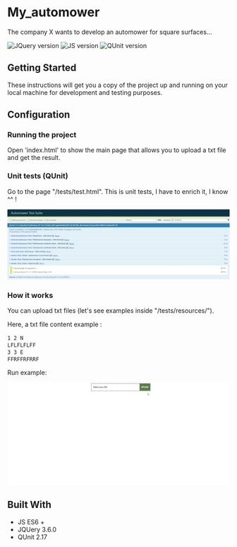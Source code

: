 # My_automower
 The company X wants to develop an automower for square surfaces...

![JQuery version](https://img.shields.io/badge/jQuery-3.6-green)
![JS version](https://img.shields.io/badge/JS-ES%206%2B-red)
![QUnit version](https://img.shields.io/badge/QUnit-2.17-blue)

## Getting Started
These instructions will get you a copy of the project up and running on your local machine for development and testing purposes.

## Configuration


### Running the project
Open 'index.html' to show the main page that allows you to upload a txt file and get the result.


### Unit tests (QUnit)
Go to the page "/tests/test.html".
This is unit tests, I have to enrich it, I know ^^ !

![alt text](https://github.com/papeclem/my_automower/blob/main/assets/img/QUnit_Tests_ok.jpg "This is unit tests, I have to improve it, I know!")

### How it works
You can upload txt files (let's see examples inside "/tests/resources/").

Here, a txt file content example :

```
1 2 N
LFLFLFLFF
3 3 E
FFRFFRFRRF
```

Run example:

![alt text](https://github.com/papeclem/my_automower/blob/main/assets/img/example_use_myautomower.gif "This is My Automower project!")

## Built With
* JS ES6 +
* JQUery 3.6.0
* QUnit 2.17


